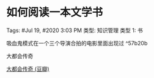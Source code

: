 # 如何阅读一本文学书

Tags: #Jul 19, #2020 3:03 PM
类型: 知识管理
类型 1: 书

吸血鬼模式在一个三个导演合拍的电影里面出现过 ^57b20b

大都会传奇

[大都会传奇 (豆瓣)](https://movie.douban.com/subject/1296372/)
